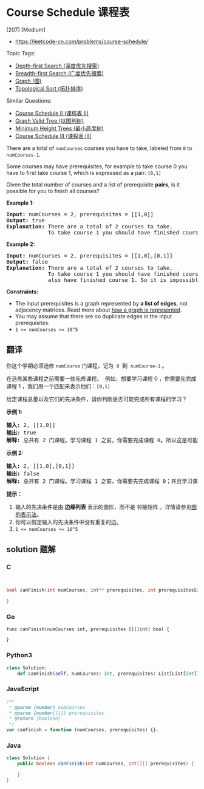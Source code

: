 # Course Schedule 课程表

[207] [Medium]

- https://leetcode-cn.com/problems/course-schedule/

Topic Tags:

- [Depth-first Search (深度优先搜索)](https://leetcode-cn.com/tag/depth-first-search/)
- [Breadth-first Search (广度优先搜索)](https://leetcode-cn.com/tag/breadth-first-search/)
- [Graph (图)](https://leetcode-cn.com/tag/graph/)
- [Topological Sort (拓扑排序)](https://leetcode-cn.com/tag/topological-sort/)

Similar Questions:

- [Course Schedule II (课程表 II)](https://leetcode-cn.com/problems/course-schedule-ii/)
- [Graph Valid Tree (以图判树)](https://leetcode-cn.com/problems/graph-valid-tree/)
- [Minimum Height Trees (最小高度树)](https://leetcode-cn.com/problems/minimum-height-trees/)
- [Course Schedule III (课程表 III)](https://leetcode-cn.com/problems/course-schedule-iii/)

There are a total of `numCourses` courses you have to take, labeled from `0` to `numCourses-1`.

Some courses may have prerequisites, for example to take course 0 you have to first take course 1, which is expressed as a pair: `[0,1]`

Given the total number of courses and a list of prerequisite **pairs**, is it possible for you to finish all courses?

**Example 1:**

<pre><strong>Input:</strong> numCourses = 2, prerequisites = [[1,0]]
<strong>Output:</strong> true
<strong>Explanation:</strong>&nbsp;There are a total of 2 courses to take. 
&nbsp;            To take course 1 you should have finished course 0. So it is possible.
</pre>

**Example 2:**

<pre><strong>Input:</strong> numCourses = 2, prerequisites = [[1,0],[0,1]]
<strong>Output:</strong> false
<strong>Explanation:</strong>&nbsp;There are a total of 2 courses to take. 
&nbsp;            To take course 1 you should have finished course 0, and to take course 0 you should
&nbsp;            also have finished course 1. So it is impossible.
</pre>

**Constraints:**

- The input prerequisites is a graph represented by **a list of edges**, not adjacency matrices. Read more about [how a graph is represented](https://www.khanacademy.org/computing/computer-science/algorithms/graph-representation/a/representing-graphs).
- You may assume that there are no duplicate edges in the input prerequisites.
- `1 <= numCourses <= 10^5`

## 翻译

你这个学期必须选修 `numCourse` 门课程，记为  `0`  到  `numCourse-1` 。

在选修某些课程之前需要一些先修课程。  例如，想要学习课程 0 ，你需要先完成课程 1 ，我们用一个匹配来表示他们：`[0,1]`

给定课程总量以及它们的先决条件，请你判断是否可能完成所有课程的学习？

**示例 1:**

<pre><strong>输入:</strong> 2, [[1,0]] 
<strong>输出: </strong>true
<strong>解释:</strong>&nbsp;总共有 2 门课程。学习课程 1 之前，你需要完成课程 0。所以这是可能的。</pre>

**示例 2:**

<pre><strong>输入:</strong> 2, [[1,0],[0,1]]
<strong>输出: </strong>false
<strong>解释:</strong>&nbsp;总共有 2 门课程。学习课程 1 之前，你需要先完成​课程 0；并且学习课程 0 之前，你还应先完成课程 1。这是不可能的。</pre>

**提示：**

1.  输入的先决条件是由 **边缘列表** 表示的图形，而不是 邻接矩阵 。详情请参见[图的表示法](http://blog.csdn.net/woaidapaopao/article/details/51732947)。
2.  你可以假定输入的先决条件中没有重复的边。
3.  `1 <= numCourses <= 10^5`

## solution 题解

### C

```c


bool canFinish(int numCourses, int** prerequisites, int prerequisitesSize, int* prerequisitesColSize){

}


```

### Go

```golang
func canFinish(numCourses int, prerequisites [][]int) bool {

}
```

### Python3

```python
class Solution:
    def canFinish(self, numCourses: int, prerequisites: List[List[int]]) -> bool:
```

### JavaScript

```javascript
/**
 * @param {number} numCourses
 * @param {number[][]} prerequisites
 * @return {boolean}
 */
var canFinish = function (numCourses, prerequisites) {};
```

### Java

```java
class Solution {
    public boolean canFinish(int numCourses, int[][] prerequisites) {

    }
}
```
